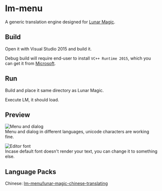 # lm-menu
A generic translation engine designed for [Lunar Magic](http://fusoya.eludevisibility.org/lm/).

## Build
Open it with Visual Studio 2015 and build it.

Debug build will require end-user to install `VC++ Runtime 2015`, which you can get it from [Microsoft](https://www.microsoft.com/download/details.aspx?id=48145).

## Run
Build and place it same directory as Lunar Magic.

Execute LM, it should load.

## Preview
![Menu and dialog](https://i.imgur.com/OWsO2n8.png)  
Menu and dialog in different languages, unicode characters are working fine.

![Editor font](https://i.imgur.com/h0iphRt.png)  
Incase default font doesn't render your text, you can change it to something else.

## Language Packs
Chinese: [lm-menu/lunar-magic-chinese-translating](https://github.com/tcdw/lunar-magic-chinese-translating)
